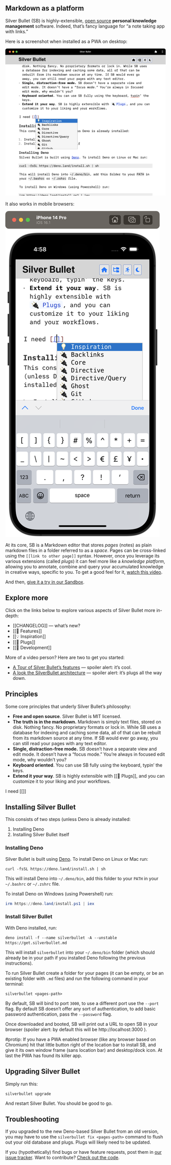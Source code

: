 ## Markdown as a platform
Silver Bullet (SB) is highly-extensible, [open source](https://github.com/silverbulletmd/silverbullet) **personal
knowledge management** software. Indeed, that’s fancy language for “a note taking app with links.”

Here is a screenshot when installed as a PWA on desktop:

![Silver Bullet PWA Screenshot](silverbullet-pwa.png)

It also works in mobile browsers:

![Silver Bullet on mobile](silverbullet-ios.png)

At its core, SB is a Markdown editor that stores _pages_ (notes) as plain
markdown files in a folder referred to as a _space_. Pages can be cross-linked using the `[[link to other page]]` syntax. However, once you leverage its various extensions (called _plugs_) it can feel more like a _knowledge platform_, allowing you to annotate, combine and query your accumulated knowledge in creative ways, specific to you. To get a good feel for it, [watch this video](https://youtu.be/RYdc3UF9gok).

And then, [give it a try in our Sandbox](https://demo.silverbullet.md/Sandbox).

## Explore more
Click on the links below to explore various aspects of Silver Bullet more
in-depth:

* [[CHANGELOG]] — what’s new?
* [[🤯 Features]]
* [[💡 Inspiration]]
* [[🔌 Plugs]]
* [[🔨 Development]]

More of a video person? Here are two to get you started:

- [A Tour of Silver Bullet’s features](https://youtu.be/RYdc3UF9gok) — spoiler alert: it’s cool.
- [A look the SilverBullet architecture](https://youtu.be/mXCGau05p5o) — spoiler alert: it’s plugs all the way down.

## Principles
Some core principles that underly Silver Bullet’s philosophy:

- **Free and open source**. Silver Bullet is MIT licensed.
- **The truth is in the markdown.** Markdown is simply text files, stored on disk. Nothing fancy. No proprietary formats or lock in. While SB uses a database for indexing and caching some data, all of that can be rebuilt from its markdown source at any time. If SB would ever go away, you can still read your pages with any text editor.
- **Single, distraction-free mode.** SB doesn’t have a separate view and edit mode. It doesn’t have a “focus mode.” You’re always in focused edit mode, why wouldn’t you?
- **Keyboard oriented**. You can use SB fully using the keyboard, typin’ the keys.
- **Extend it your way**. SB is highly extensible with [[🔌 Plugs]], and you can customize it to your liking and your workflows.

I need [[]]

## Installing Silver Bullet
This consists of two steps (unless Deno is already installed:

1. Installing Deno
2. Installing Silver Bullet itself

### Installing Deno
Silver Bullet is built using [Deno](https://deno.land). To install Deno on Linux or Mac run:

```shell
curl -fsSL https://deno.land/install.sh | sh
```

This will install Deno into `~/.deno/bin`, add this folder to your `PATH` in your `~/.bashrc` or `~/.zshrc` file.

To install Deno on Windows (using Powershell) run:

```powershell
irm https://deno.land/install.ps1 | iex
```

### Install Silver Bullet
With Deno installed, run:

```shell
deno install -f --name silverbullet -A --unstable https://get.silverbullet.md
```

This will install `silverbullet` into your `~/.deno/bin` folder (which should already be in your path if you installed Deno following the previous instructions).

To run Silver Bullet create a folder for your pages (it can be empty, or be an existing folder with `.md` files) and run the following command in your terminal:

```shell
silverbullet <pages-path>
```

By default, SB will bind to port `3000`, to use a different port use the
`--port` flag. By default SB doesn’t offer any sort of authentication, to add basic password authentication, pass the `--password` flag.

Once downloaded and booted, SB will print out a URL to open SB in your browser (spoiler alert: by default this will be http://localhost:3000 ).

#protip: If you have a PWA enabled browser (like any browser based on Chromium) hit that little button right of the location bar to install SB, and give it its own window frame (sans location bar) and desktop/dock icon. At last the PWA has found its killer app.

## Upgrading Silver Bullet
Simply run this:

    silverbullet upgrade

And restart Silver Bullet. You should be good to go.

## Troubleshooting

If you upgraded to the new Deno-based Silver Bullet from an old version, you may have to use the `silverbullet fix <pages-path>` command to flush out your old database and plugs. Plugs will likely need to be updated.

If you (hypothetically) find bugs or have feature requests, post them in
[our issue tracker](https://github.com/silverbulletmd/silverbullet/issues). Want
to contribute? [Check out the code](https://github.com/silverbulletmd/silverbullet).
